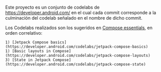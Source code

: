 Este proyecto es un conjunto de codelabs de https://developer.android.com/ en el cual cada
commit corresponde a la culminación del codelab señalado en el nombre de dicho commit.

Los Codelabs realizados son los sugeridos en [Compose essentials](https://developer.android.com/courses/pathways/jetpack-compose-for-android-developers-1#codelab-https://developer.android.com/codelabs/jetpack-compose-state), en orden correlativo:

    1) [Jetpack Compose basics](https://developer.android.com/codelabs/jetpack-compose-basics)
    1) [Basic layouts in Compose](https://developer.android.com/codelabs/jetpack-compose-layouts)
    3) [State in Jetpack Compose](https://developer.android.com/codelabs/jetpack-compose-state)

